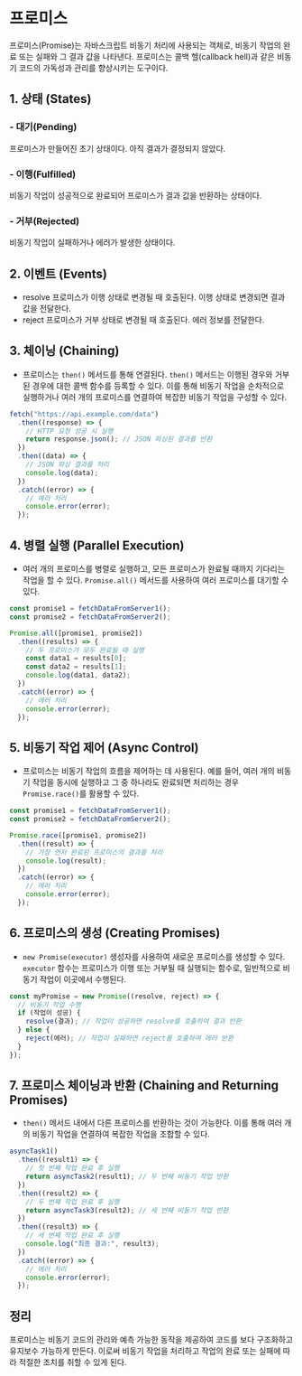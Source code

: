 # 프로미스

프로미스(Promise)는 자바스크립트 비동기 처리에 사용되는 객체로, 비동기 작업의 완료 또는 실패와 그 결과 값을 나타낸다.
프로미스는 콜백 헬(callback hell)과 같은 비동기 코드의 가독성과 관리를 향상시키는 도구이다.

## 1. 상태 (States)

### - 대기(Pending)

프로미스가 만들어진 초기 상태이다. 아직 결과가 결정되지 않았다.

### - 이행(Fulfilled)

비동기 작업이 성공적으로 완료되어 프로미스가 결과 값을 반환하는 상태이다.

### - 거부(Rejected)

비동기 작업이 실패하거나 에러가 발생한 상태이다.

## 2. 이벤트 (Events)

- resolve 프로미스가 이행 상태로 변경될 때 호출된다. 이행 상태로 변경되면 결과 값을 전달한다.
- reject 프로미스가 거부 상태로 변경될 때 호출된다. 에러 정보를 전달한다.

## 3. 체이닝 (Chaining)

- 프로미스는 `then()` 메서드를 통해 연결된다.
  `then()` 메서드는 이행된 경우와 거부된 경우에 대한 콜백 함수를 등록할 수 있다.
  이를 통해 비동기 작업을 순차적으로 실행하거나 여러 개의 프로미스를 연결하여 복잡한 비동기 작업을 구성할 수 있다.

```javascript
fetch("https://api.example.com/data")
  .then((response) => {
    // HTTP 요청 성공 시 실행
    return response.json(); // JSON 파싱된 결과를 반환
  })
  .then((data) => {
    // JSON 파싱 결과를 처리
    console.log(data);
  })
  .catch((error) => {
    // 에러 처리
    console.error(error);
  });
```

## 4. 병렬 실행 (Parallel Execution)

- 여러 개의 프로미스를 병렬로 실행하고, 모든 프로미스가 완료될 때까지 기다리는 작업을 할 수 있다.
  `Promise.all()` 메서드를 사용하여 여러 프로미스를 대기할 수 있다.

```javascript
const promise1 = fetchDataFromServer1();
const promise2 = fetchDataFromServer2();

Promise.all([promise1, promise2])
  .then((results) => {
    // 두 프로미스가 모두 완료될 때 실행
    const data1 = results[0];
    const data2 = results[1];
    console.log(data1, data2);
  })
  .catch((error) => {
    // 에러 처리
    console.error(error);
  });
```

## 5. 비동기 작업 제어 (Async Control)

- 프로미스는 비동기 작업의 흐름을 제어하는 데 사용된다.
  예를 들어, 여러 개의 비동기 작업을 동시에 실행하고 그 중 하나라도 완료되면 처리하는 경우 `Promise.race()`를 활용할 수 있다.

```javascript
const promise1 = fetchDataFromServer1();
const promise2 = fetchDataFromServer2();

Promise.race([promise1, promise2])
  .then((result) => {
    // 가장 먼저 완료된 프로미스의 결과를 처리
    console.log(result);
  })
  .catch((error) => {
    // 에러 처리
    console.error(error);
  });
```

## 6. 프로미스의 생성 (Creating Promises)

- `new Promise(executor)` 생성자를 사용하여 새로운 프로미스를 생성할 수 있다.
  `executor` 함수는 프로미스가 이행 또는 거부될 때 실행되는 함수로, 일반적으로 비동기 작업이 이곳에서 수행된다.

```javascript
const myPromise = new Promise((resolve, reject) => {
  // 비동기 작업 수행
  if (작업이 성공) {
    resolve(결과); // 작업이 성공하면 resolve를 호출하여 결과 반환
  } else {
    reject(에러); // 작업이 실패하면 reject를 호출하여 에러 반환
  }
});
```

## 7. 프로미스 체이닝과 반환 (Chaining and Returning Promises)

- `then()` 메서드 내에서 다른 프로미스를 반환하는 것이 가능한다.
  이를 통해 여러 개의 비동기 작업을 연결하여 복잡한 작업을 조합할 수 있다.

```javascript
asyncTask1()
  .then((result1) => {
    // 첫 번째 작업 완료 후 실행
    return asyncTask2(result1); // 두 번째 비동기 작업 반환
  })
  .then((result2) => {
    // 두 번째 작업 완료 후 실행
    return asyncTask3(result2); // 세 번째 비동기 작업 반환
  })
  .then((result3) => {
    // 세 번째 작업 완료 후 실행
    console.log("최종 결과:", result3);
  })
  .catch((error) => {
    // 에러 처리
    console.error(error);
  });
```

## 정리

프로미스는 비동기 코드의 관리와 예측 가능한 동작을 제공하여 코드를 보다 구조화하고 유지보수 가능하게 만든다.
이로써 비동기 작업을 처리하고 작업의 완료 또는 실패에 따라 적절한 조치를 취할 수 있게 된다.
